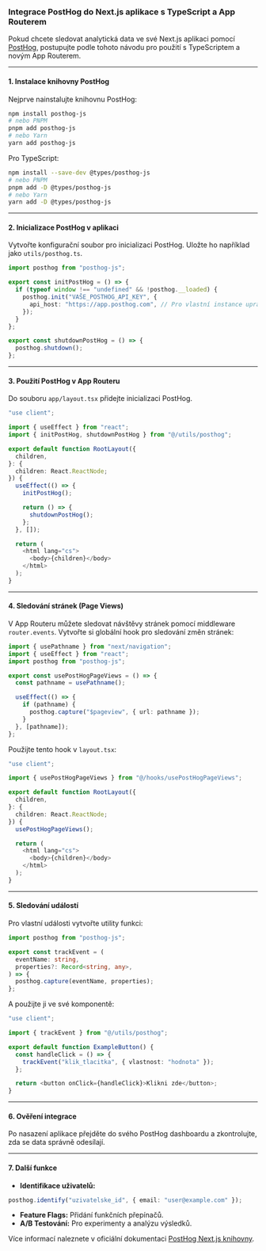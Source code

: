 ### Integrace PostHog do Next.js aplikace s TypeScript a App Routerem

Pokud chcete sledovat analytická data ve své Next.js aplikaci pomocí [PostHog](https://posthog.com), postupujte podle tohoto návodu pro použití s TypeScriptem a novým App Routerem.

---

#### **1. Instalace knihovny PostHog**

Nejprve nainstalujte knihovnu PostHog:

```bash
npm install posthog-js
# nebo PNPM
pnpm add posthog-js
# nebo Yarn
yarn add posthog-js
```

Pro TypeScript:

```bash
npm install --save-dev @types/posthog-js
# nebo PNPM
pnpm add -D @types/posthog-js
# nebo Yarn
yarn add -D @types/posthog-js
```

---

#### **2. Inicializace PostHog v aplikaci**

Vytvořte konfigurační soubor pro inicializaci PostHog. Uložte ho například jako `utils/posthog.ts`.

```typescript
import posthog from "posthog-js";

export const initPostHog = () => {
  if (typeof window !== "undefined" && !posthog.__loaded) {
    posthog.init("VAŠE_POSTHOG_API_KEY", {
      api_host: "https://app.posthog.com", // Pro vlastní instance upravte URL
    });
  }
};

export const shutdownPostHog = () => {
  posthog.shutdown();
};
```

---

#### **3. Použití PostHog v App Routeru**

Do souboru `app/layout.tsx` přidejte inicializaci PostHog.

```typescript
"use client";

import { useEffect } from "react";
import { initPostHog, shutdownPostHog } from "@/utils/posthog";

export default function RootLayout({
  children,
}: {
  children: React.ReactNode;
}) {
  useEffect(() => {
    initPostHog();

    return () => {
      shutdownPostHog();
    };
  }, []);

  return (
    <html lang="cs">
      <body>{children}</body>
    </html>
  );
}
```

---

#### **4. Sledování stránek (Page Views)**

V App Routeru můžete sledovat návštěvy stránek pomocí middleware `router.events`. Vytvořte si globální hook pro sledování změn stránek:

```typescript
import { usePathname } from "next/navigation";
import { useEffect } from "react";
import posthog from "posthog-js";

export const usePostHogPageViews = () => {
  const pathname = usePathname();

  useEffect(() => {
    if (pathname) {
      posthog.capture("$pageview", { url: pathname });
    }
  }, [pathname]);
};
```

Použijte tento hook v `layout.tsx`:

```typescript
"use client";

import { usePostHogPageViews } from "@/hooks/usePostHogPageViews";

export default function RootLayout({
  children,
}: {
  children: React.ReactNode;
}) {
  usePostHogPageViews();

  return (
    <html lang="cs">
      <body>{children}</body>
    </html>
  );
}
```

---

#### **5. Sledování událostí**

Pro vlastní události vytvořte utility funkci:

```typescript
import posthog from "posthog-js";

export const trackEvent = (
  eventName: string,
  properties?: Record<string, any>,
) => {
  posthog.capture(eventName, properties);
};
```

A použijte ji ve své komponentě:

```typescript
"use client";

import { trackEvent } from "@/utils/posthog";

export default function ExampleButton() {
  const handleClick = () => {
    trackEvent("klik_tlacitka", { vlastnost: "hodnota" });
  };

  return <button onClick={handleClick}>Klikni zde</button>;
}
```

---

#### **6. Ověření integrace**

Po nasazení aplikace přejděte do svého PostHog dashboardu a zkontrolujte, zda se data správně odesílají.

---

#### **7. Další funkce**

- **Identifikace uživatelů:**

```typescript
posthog.identify("uzivatelske_id", { email: "user@example.com" });
```

- **Feature Flags:** Přidání funkčních přepínačů.
- **A/B Testování:** Pro experimenty a analýzu výsledků.

Více informací naleznete v oficiální dokumentaci [PostHog Next.js knihovny](https://posthog.com/docs/libraries/next-js).
